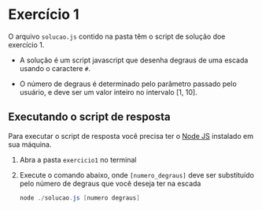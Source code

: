 # Exercício 1

O arquivo `solucao.js` contido na pasta têm o script de solução doe exercício 1.

- A solução é um script javascript que desenha degraus de uma escada usando o
  caractere `#`.

- O número de degraus é determinado pelo parâmetro passado pelo usuário, e deve
  ser um valor inteiro no intervalo [1, 10].

## Executando o script de resposta

Para executar o script de resposta você precisa ter o [Node JS](https://nodejs.org/en)
instalado em sua máquina.

1. Abra a pasta `exercicio1` no terminal

2. Execute o comando abaixo, onde `[numero_degraus]` deve ser substituído pelo
   número de degraus que você deseja ter na escada

   ```powershell
   node ./solucao.js [numero degraus]
   ```
